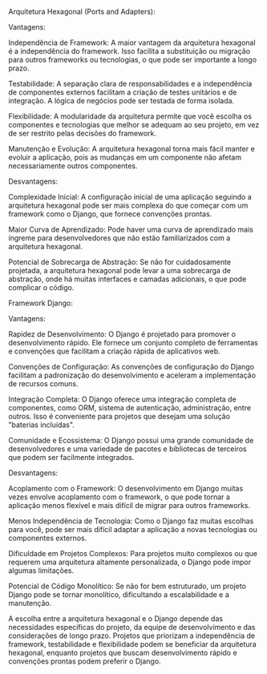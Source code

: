 Arquitetura Hexagonal (Ports and Adapters):

Vantagens:

Independência de Framework: A maior vantagem da arquitetura hexagonal é a independência do framework. Isso facilita a substituição ou migração para outros frameworks ou tecnologias, o que pode ser importante a longo prazo.

Testabilidade: A separação clara de responsabilidades e a independência de componentes externos facilitam a criação de testes unitários e de integração. A lógica de negócios pode ser testada de forma isolada.

Flexibilidade: A modularidade da arquitetura permite que você escolha os componentes e tecnologias que melhor se adequam ao seu projeto, em vez de ser restrito pelas decisões do framework.

Manutenção e Evolução: A arquitetura hexagonal torna mais fácil manter e evoluir a aplicação, pois as mudanças em um componente não afetam necessariamente outros componentes.

Desvantagens:

Complexidade Inicial: A configuração inicial de uma aplicação seguindo a arquitetura hexagonal pode ser mais complexa do que começar com um framework como o Django, que fornece convenções prontas.

Maior Curva de Aprendizado: Pode haver uma curva de aprendizado mais íngreme para desenvolvedores que não estão familiarizados com a arquitetura hexagonal.

Potencial de Sobrecarga de Abstração: Se não for cuidadosamente projetada, a arquitetura hexagonal pode levar a uma sobrecarga de abstração, onde há muitas interfaces e camadas adicionais, o que pode complicar o código.

Framework Django:

Vantagens:

Rapidez de Desenvolvimento: O Django é projetado para promover o desenvolvimento rápido. Ele fornece um conjunto completo de ferramentas e convenções que facilitam a criação rápida de aplicativos web.

Convenções de Configuração: As convenções de configuração do Django facilitam a padronização do desenvolvimento e aceleram a implementação de recursos comuns.

Integração Completa: O Django oferece uma integração completa de componentes, como ORM, sistema de autenticação, administração, entre outros. Isso é conveniente para projetos que desejam uma solução "baterias incluídas".

Comunidade e Ecossistema: O Django possui uma grande comunidade de desenvolvedores e uma variedade de pacotes e bibliotecas de terceiros que podem ser facilmente integrados.

Desvantagens:

Acoplamento com o Framework: O desenvolvimento em Django muitas vezes envolve acoplamento com o framework, o que pode tornar a aplicação menos flexível e mais difícil de migrar para outros frameworks.

Menos Independência de Tecnologia: Como o Django faz muitas escolhas para você, pode ser mais difícil adaptar a aplicação a novas tecnologias ou componentes externos.

Dificuldade em Projetos Complexos: Para projetos muito complexos ou que requerem uma arquitetura altamente personalizada, o Django pode impor algumas limitações.

Potencial de Código Monolítico: Se não for bem estruturado, um projeto Django pode se tornar monolítico, dificultando a escalabilidade e a manutenção.

A escolha entre a arquitetura hexagonal e o Django depende das necessidades específicas do projeto, da equipe de desenvolvimento e das considerações de longo prazo. Projetos que priorizam a independência de framework, testabilidade e flexibilidade podem se beneficiar da arquitetura hexagonal, enquanto projetos que buscam desenvolvimento rápido e convenções prontas podem preferir o Django. 